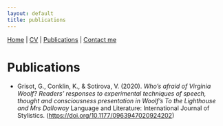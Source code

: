 ```yaml
---
layout: default
title: publications
---
```


[Home](index.md)  | [CV](cv.md) | [Publications](publications.md) | [Contact me](contacts.md)


# Publications

  - Grisot, G., Conklin, K., & Sotirova, V. (2020). *Who’s afraid of Virginia Woolf? Readers’ responses to experimental techniques of speech, thought and consciousness presentation in Woolf’s To the Lighthouse and Mrs Dalloway* Language and Literature: International Journal of Stylistics. (https://doi.org/10.1177/0963947020924202)